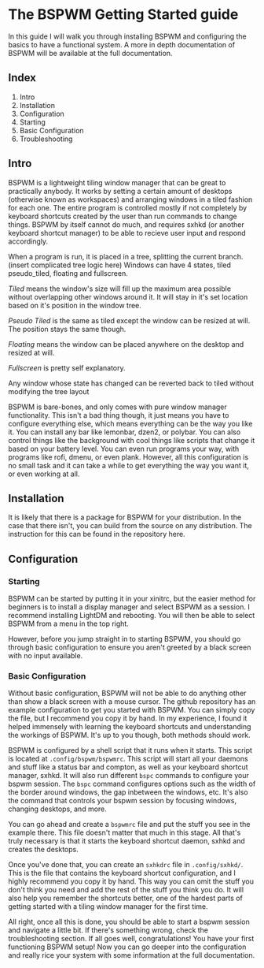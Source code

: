 # The BSPWM Getting Started guide

In this guide I will walk you through installing BSPWM and configuring the basics to have a functional system. A more in depth documentation of BSPWM will be available at the full documentation.

## Index
1. Intro
2. Installation
3. Configuration
  1. Starting
  2. Basic Configuration
4. Troubleshooting

## Intro
BSPWM is a lightweight tiling window manager that can be great to practically anybody. It works by setting a certain amount of desktops (otherwise known as workspaces) and arranging windows in a tiled fashion for each one. The entire program is controlled mostly if not completely by keyboard shortcuts created by the user than run commands to change things. BSPWM by itself cannot do much, and requires sxhkd (or another keyboard shortcut manager) to be able to recieve user input and respond accordingly.

When a program is run, it is placed in a tree, splitting the current branch. (insert complicated tree logic here) Windows can have 4 states, tiled pseudo_tiled, floating and fullscreen.

_Tiled_ means the window's size will fill up the maximum area possible without overlapping other windows around it. It will stay in it's set location based on it's position in the window tree.

_Pseudo Tiled_ is the same as tiled except the window can be resized at will. The position stays the same though.

_Floating_ means the window can be placed anywhere on the desktop and resized at will.

_Fullscreen_ is pretty self explanatory.

Any window whose state has changed can be reverted back to tiled without modifying the tree layout

BSPWM is bare-bones, and only comes with pure window manager functionality. This isn't a bad thing though, it just means you have to configure everything else, which means everything can be the way you like it. You can install any bar like lemonbar, dzen2, or polybar. You can also control things like the background with cool things like scripts that change it based on your battery level. You can even run programs your way, with programs like rofi, dmenu, or even plank. However, all this configuration is no small task and it can take a while to get everything the way you want it, or even working at all.

## Installation

It is likely that there is a package for BSPWM for your distribution. In the case that there isn't, you can build from the source on any distribution. The instruction for this can be found in the repository here.

## Configuration

### Starting

BSPWM can be started by putting it in your xinitrc, but the easier method for beginners is to install a display manager and select BSPWM as a session. I recommend installing LightDM and rebooting. You will then be able to select BSPWM from a menu in the top right.

However, before you jump straight in to starting BSPWM, you should go through basic configuration to ensure you aren't greeted by a black screen with no input available.

### Basic Configuration

Without basic configuration, BSPWM will not be able to do anything other than show a black screen with a mouse cursor. The github repository has an example configuration to get you started with BSPWM. You can simply copy the file, but I recommend you copy it by hand. In my experience, I found it helped immensely with learning the keyboard shortcuts and understanding the workings of BSPWM. It's up to you though, both methods should work.

BSPWM is configured by a shell script that it runs when it starts. This script is located at `.config/bspwm/bspwmrc`. This script will start all your daemons and stuff like a status bar and compton, as well as your keyboard shortcut manager, sxhkd. It will also run different `bspc` commands to configure your bspwm session. The `bspc` command configures options such as the width of the border around windows, the gap inbetween the windows, etc. It's also the command that controls your bspwm session by focusing windows, changing desktops, and more.

You can go ahead and create a `bspwmrc` file and put the stuff you see in the example there. This file doesn't matter that much in this stage. All that's truly necessary is that it starts the keyboard shortcut daemon, sxhkd and creates the desktops.

Once you've done that, you can create an `sxhkdrc` file in `.config/sxhkd/`. This is the file that contains the keyboard shortcut configuration, and I highly recommend you copy it by hand. This way you can omit the stuff you don't think you need and add the rest of the stuff you think you do. It will also help you remember the shortcuts better, one of the hardest parts of getting started with a tiling window manager for the first time.


All right, once all this is done, you should be able to start a bspwm session and navigate a little bit. If there's something wrong, check the troubleshooting section. If all goes well, congratulations! You have your first functioning BSPWM setup! Now you can go deeper into the configuration and really rice your system with some information at the full documentation.
